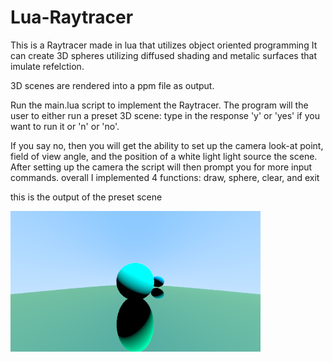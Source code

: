 # Lua-Raytracer
This is a Raytracer made in lua that utilizes object oriented programming
It can create 3D spheres utilizing diffused shading and metalic surfaces that imulate refelction. 

3D scenes are rendered into a ppm file as output.

Run the main.lua script to implement the Raytracer. The program will the user to either run a preset 3D scene:
  type in the response 'y' or 'yes' if you want to run it or 'n' or 'no'. 
  
If you say no, then you will get the ability to set up the camera look-at point, field of view angle, and the position of a white light light source the scene. After setting up the camera the script will then prompt you for more input commands. overall I implemented 4 functions: draw, sphere, clear, and exit

this is the output of the preset scene

![3dscene](static.png)
